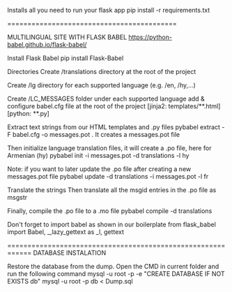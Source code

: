 Installs all you need to run your flask app
pip install -r requirements.txt

==========================================

MULTILINGUAL SITE WITH FLASK BABEL
https://python-babel.github.io/flask-babel/

Install Flask Babel
pip install Flask-Babel

Directories
Create /translations directory at the root of the project

Create /lg directory for each supported language (e.g. /en, /hy,…)

Create /LC_MESSAGES folder under each supported language add & configure babel.cfg file at the root of the project
[jinja2: templates/**.html]
[python: **.py]

Extract text strings from our HTML templates and .py files
pybabel extract -F babel.cfg -o messages.pot .
It creates a messages.pot file

Then initialize language translation files, it will create a .po file, here for Armenian (hy)
pybabel init -i messages.pot -d translations -l hy

Note: if you want to later update the .po file after creating a new messages.pot file
pybabel update -d translations -i messages.pot -l fr

Translate the strings
Then translate all the msgid entries in the .po file as msgstr


Finally, compile the .po file to a .mo file
pybabel compile -d translations

Don't forget to import babel as shown in our boilerplate
from flask_babel import Babel, _,lazy_gettext as _l, gettext

============================================================
DATABASE INSTALATION

Restore the database from the dump. Open the CMD in current folder and run the following command
mysql -u root -p -e "CREATE DATABASE IF NOT EXISTS db"
mysql -u root -p db < Dump.sql